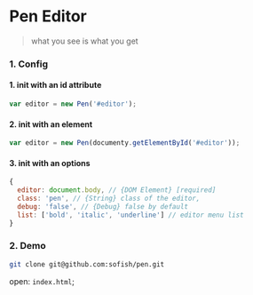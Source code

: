 # Pen Editor
> what you see is what you get


### 1. Config

#### 1. init with an id attribute

```js
var editor = new Pen('#editor');
```

#### 2. init with an element

```js
var editor = new Pen(documenty.getElementById('#editor'));
```

#### 3. init with an options

```js
{
  editor: document.body, // {DOM Element} [required]
  class: 'pen', // {String} class of the editor,
  debug: 'false', // {Debug} false by default
  list: ['bold', 'italic', 'underline'] // editor menu list
}
```

### 2. Demo

```bash
git clone git@github.com:sofish/pen.git
```

open: `index.html`;